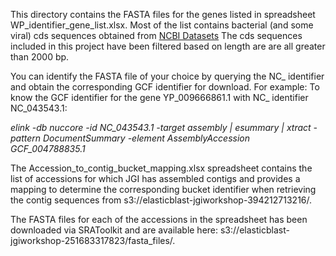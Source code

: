 This directory contains the FASTA files for the genes listed in spreadsheet WP_identifier_gene_list.xlsx.
Most of the list contains bacterial (and some viral) cds sequences obtained from [NCBI Datasets](https://www.ncbi.nlm.nih.gov/datasets)
The cds sequences included in this project have been filtered based on length are are all greater than 2000 bp.

You can identify the FASTA file of your choice by querying the NC_ identifier and obtain the corresponding GCF identifier for download.
For example:
To know the GCF identifier for the gene YP_009666861.1 with NC_ identifier NC_043543.1:

*elink -db nuccore -id NC_043543.1 -target assembly | esummary | xtract -pattern DocumentSummary -element AssemblyAccession*
*GCF_004788835.1*

The Accession_to_contig_bucket_mapping.xlsx spreadsheet contains the list of accessions for which JGI has assembled contigs and provides a mapping to determine the corresponding bucket identifier when retrieving the contig sequences from s3://elasticblast-jgiworkshop-394212713216/.

The FASTA files for each of the accessions in the spreadsheet has been downloaded via SRAToolkit and are available here: s3://elasticblast-jgiworkshop-251683317823/fasta_files/.


